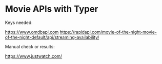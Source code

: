 # Movie APIs with Typer

Keys needed:

https://www.omdbapi.com
https://rapidapi.com/movie-of-the-night-movie-of-the-night-default/api/streaming-availability/

Manual check or results:

https://www.justwatch.com/
